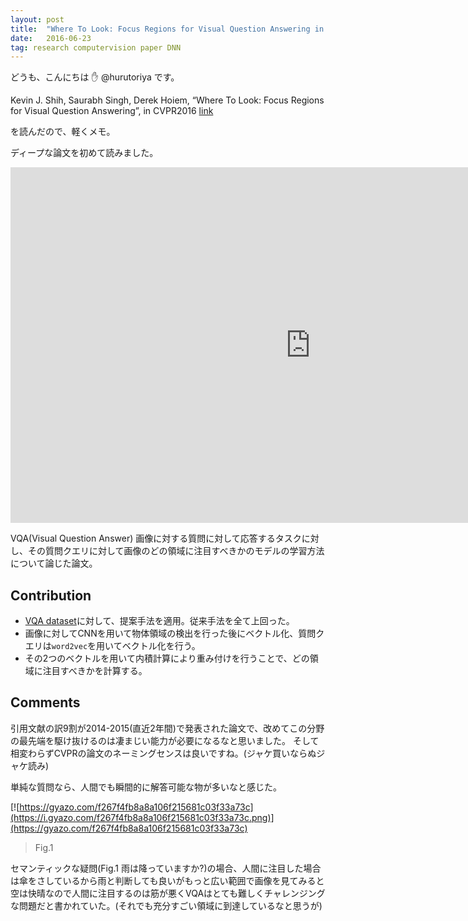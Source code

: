 ```yaml
---
layout: post
title:  "Where To Look: Focus Regions for Visual Question Answering in CVPR2015 "
date:   2016-06-23
tag: research computervision paper DNN
---
```


どうも、こんにちは :raised_hand: @hurutoriya です。

Kevin J. Shih, Saurabh Singh, Derek Hoiem, “Where To Look: Focus Regions for Visual Question Answering”, in CVPR2016 [link](http://www.cv-foundation.org/openaccess/content_cvpr_2016/papers/Shih_Where_to_Look_CVPR_2016_paper.pdf)

を読んだので、軽くメモ。

ディープな論文を初めて読みました。

<iframe src="https://docs.google.com/presentation/d/1p5Wr2uOLBGFtMVJinZdMbcEFlJ-R_7UHi4OafuF6dVU/embed?start=false&loop=false&delayms=3000" frameborder="0" width="960" height="569" allowfullscreen="true" mozallowfullscreen="true" webkitallowfullscreen="true"></iframe>

VQA(Visual Question Answer) 画像に対する質問に対して応答するタスクに対し、その質問クエリに対して画像のどの領域に注目すべきかのモデルの学習方法について論じた論文。

## Contribution

- [VQA dataset](http://www.visualqa.org/)に対して、提案手法を適用。従来手法を全て上回った。
- 画像に対してCNNを用いて物体領域の検出を行った後にベクトル化、質問クエリは`word2vec`を用いてベクトル化を行う。
- その2つのベクトルを用いて内積計算により重み付けを行うことで、どの領域に注目すべきかを計算する。

## Comments
引用文献の訳9割が2014-2015(直近2年間)で発表された論文で、改めてこの分野の最先端を駆け抜けるのは凄まじい能力が必要になるなと思いました。
そして相変わらずCVPRの論文のネーミングセンスは良いですね。(ジャケ買いならぬジャケ読み)

単純な質問なら、人間でも瞬間的に解答可能な物が多いなと感じた。

[![https://gyazo.com/f267f4fb8a8a106f215681c03f33a73c](https://i.gyazo.com/f267f4fb8a8a106f215681c03f33a73c.png)](https://gyazo.com/f267f4fb8a8a106f215681c03f33a73c)
> Fig.1

セマンティックな疑問(Fig.1 雨は降っていますか?)の場合、人間に注目した場合は傘をさしているから雨と判断しても良いがもっと広い範囲で画像を見てみると空は快晴なので人間に注目するのは筋が悪くVQAはとても難しくチャレンジングな問題だと書かれていた。(それでも充分すごい領域に到達しているなと思うが)
